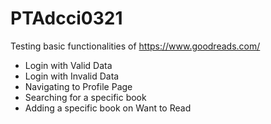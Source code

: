 # PTAdcci0321

Testing basic functionalities of https://www.goodreads.com/

* Login with Valid Data
* Login with Invalid Data
* Navigating to Profile Page
* Searching for a specific book
* Adding a specific book on Want to Read
